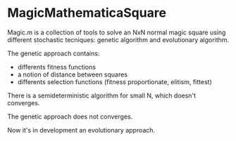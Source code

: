 # MagicMathematicaSquare
Magic.m is a collection of tools to solve an NxN normal magic square using different stochastic tecniques: genetic algorithm and evolutionary algorithm.

The genetic approach contains:
- differents fitness functions
- a notion of distance between squares
- differents selection functions (fitness proportionate, elitism, fittest)

There is a semideterministic algorithm for small N, which doesn't converges.

The genetic approach does not converges.

Now it's in development an evolutionary approach.
